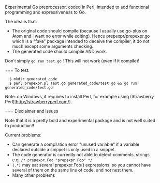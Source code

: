 Experimental Go preprocessor, coded in Perl, intended to add functional programming and expressiveness to Go.

The idea is that:
- The original code should compile (because I usually use go-plus on Atom and I want no error while editing).
  Hence prepexpr/prepexpr.go which is a "fake" package intended to deceive the compiler, it do not much except some arguments checking.
- The generated code should compile AND work.

Don't simply `go run test.go` ! This will not work (even if it compile)!

=== To test:

```
  $ mkdir generated_code
  $ perl prepexpr.pl test.go generated_code/test.go && go run generated_code/test.go
```
Note: on Windows, it requires to install Perl, for example using (Strawberry Perl)[http://strawberryperl.com/].

=== Disclaimer and issues

Note that it is a pretty bold and experimental package and is not well suited to production!!

Current problems:
  - Can generate a compilation error "unused variable" if a variable declared outside a snippet is only used in a snippet.
  - The code generator is currently not able to detect comments, strings e.g. `/* prepexpr.Foo "prepexpr.Foo" */`
  - ```(.*)``` may eat several prepexpr.Foo() expressions, so you cannot have several of them on the same line of code,
    and not nest them.
  - Many other problems
